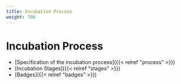 ```yaml
---
title: Incubation Process
weight: 700
---
```

# Incubation Process

* [Specification of the incubation process]({{< relref "process" >}})
* [Incubation Stages]({{< relref "stages" >}})
* [Badges]({{< relref "badges" >}})

